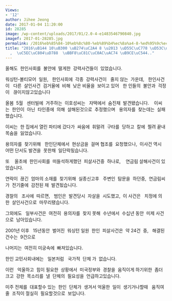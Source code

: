 ```yaml
---
Views:
- '12'
author: Jihee Jeong
date: 2017-01-04 11:20:00
id: 28285
image: /wp-content/uploads/2017/01/2.0-4-e1483546790840.jpg
imagef: 2017-01-28285.jpg
permalink: /2016%eb%85%84-10%eb%8c%80-%eb%89%b4%ec%8a%a4-8-%ed%95%9c%ec%9d%b8-%ed%94%bc%ec%82%b4%ec%82%ac%ea%b1%b4-%ec%97%ac%ec%a0%84%ed%9e%88-%eb%af%b8%ec%a0%9c%ec%82%ac%ea%b1%b4-%eb%a7%8e%ec%95%84/
title: "2016\uB144 10\uB300 \uB274\uC2A4 8 \u2013 \uD55C\uC778 \uD53C\uC0B4\uC0AC\uAC74\
  ,  \uC5EC\uC804\uD788  \uBBF8\uC81C\uC0AC\uAC74 \uB9CE\uC544.."
---
```


올해도  한인사회를  불안에  떨게한  강력사건들이  있었습니다.

워싱턴-볼티모어  일원,   한인사회에  각종  강력사건이   줄지 않는  가운데,   한인사건이   다른  살인사건  검거율에  비해  낮은 비율을  보이고 있어   한 인들의  불안과  걱정이   끊이지않고있습니다

올봄  5월   센터빌에  거주하는  이호성씨는   자택에서  숨진채  발견됐습니다.    이씨는  한인이  아닌  타인종에  의해  살해된것으로  추정했으며   용의자를  찾는데는  실패했습니다.

이씨는  한 집에서 열린 파티에 갔다가  싸움에  휘말려  구타를  당하고  칼에  찔려 끝내  목숨을  잃었습니다.

용의자를  찾기위해   한인단체에서  현상금을  걸며 협조를  요청했으나,  이사건 역시   어떤 단서도 발견을  못한채  일단락됬습니다.

또    올초에  한인사회를  떠들석하게했던  피살사건중  하나로,    연금림 살해사건이 있었습니다.

연락이  끊긴  엄마의 소재를  찾기위해  실종신고후   주변인  탐문을  하던중,  연금림씨가  전기줄에  감전된 채  발견됬습니다.

경찰의   조사에  따르면,   범인은  발견당시  자살을  시도했고,  이 사건은   치정에 의한  살인사건으로  마무리됐습니다.

그외에도   일부사건은  여전히  용의자를  찾지 못해  수년에서  수십년 동안  미제 사건으로  남아있습니다.

2001년 이후   15년동안  벌어진  워싱턴 일원  한인  피살사건은  약 24건  중,   해결된  건수는  9건으로

나머지는  여전히 미궁속에  빠져있습니다.

한인 교민사회내에는   일본처럼   국가적  단체 가  없습니다.

이런   억울하고  힘이 필요한  상황에서  미국정부와  경찰을  움직이게 하기위한  좀더  크고  강한  목소리를  낼  단체의  필요성을  언급하고있습니다.

미주 전체를  대표할수 있는  한인  단체가  생겨서 억울한  일이  생기거나할때   움직여줄  조직이 절실히  필요할것으로  보입니다.